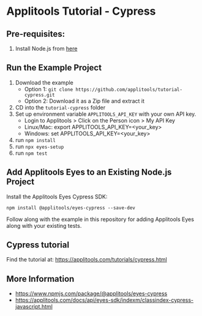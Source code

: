 # Applitools Tutorial - Cypress

## Pre-requisites:
1. Install Node.js from [here](https://nodejs.org/en/)

## Run the Example Project
1. Download the example
    * Option 1: `git clone https://github.com/applitools/tutorial-cypress.git`
    * Option 2: Download it as a Zip file and extract it
2. CD into the `tutorial-cypress` folder
3. Set up environment variable `APPLITOOLS_API_KEY` with your own API key.
    * Login to Applitools > Click on the Person icon > My API Key
    * Linux/Mac: export APPLITOOLS_API_KEY=<your_key>
    * Windows: set APPLITOOLS_API_KEY=<your_key>
4. run `npm install`
5. run `npx eyes-setup`
6. run `npm test`

## Add Applitools Eyes to an Existing Node.js Project

Install the Applitools Eyes Cypress SDK:

```
npm install @applitools/eyes-cypress --save-dev
```

Follow along with the example in this repository for adding Applitools Eyes along with your existing tests.

## Cypress tutorial

Find the tutorial at: https://applitools.com/tutorials/cypress.html

## More Information
* https://www.npmjs.com/package/@applitools/eyes-cypress
* https://applitools.com/docs/api/eyes-sdk/indexm/classindex-cypress-javascript.html
